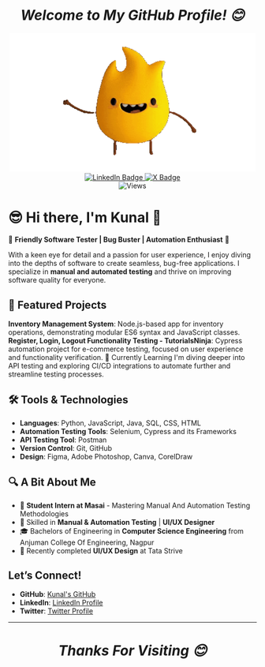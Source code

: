 <div align="center">
  
  # *Welcome to My GitHub Profile! 😊*

</div>

<div id="header" align="center">
  <img src="https://github.com/Kunal-30/Kunal-30/blob/main/giphy-unscreen.gif?raw=true" width="500"/>
</div>
<div id="badges" align="center">
  <a href="https://www.linkedin.com/in/kunalt3007/">
    <img src="https://img.shields.io/badge/LinkedIn-blue?style=for-the-badge&logo=linkedin&logoColor=white" alt="LinkedIn Badge"/>
  </a>
  <a href="https://x.com/Kunall30">
    <img src="https://img.shields.io/twitter/follow/Kunall30?style=for-the-badge&logo=X&logoColor=white" alt="X Badge">
  </a>
</div>
<div align="center">
<img src="https://komarev.com/ghpvc/?username=Kunal-30&style=flat-square&color=orange" alt="Views"/>
</div>


# 😎 Hi there, I'm Kunal 👋

🌟 **Friendly Software Tester | Bug Buster | Automation Enthusiast** 🌟

With a keen eye for detail and a passion for user experience, I enjoy diving into the depths of software to create seamless, bug-free applications. I specialize in **manual and automated testing** and thrive on improving software quality for everyone.

## 🚀 Featured Projects 
**Inventory Management System**: Node.js-based app for inventory operations, demonstrating modular ES6 syntax and JavaScript classes. 
**Register, Login, Logout Functionality Testing - TutorialsNinja**: Cypress automation project for e-commerce testing, focused on user experience and functionality verification.
🌱 Currently Learning I'm diving deeper into API testing and exploring CI/CD integrations to automate further and streamline testing processes.

## 🛠️ Tools & Technologies
- **Languages**: Python, JavaScript, Java, SQL, CSS, HTML
- **Automation Testing Tools**: Selenium, Cypress and its Frameworks
- **API Testing Tool**: Postman
- **Version Control**: Git, GitHub
- **Design**: Figma, Adobe Photoshop, Canva, CorelDraw

## 🔍 A Bit About Me
- 💼 **Student Intern at Masai** - Mastering Manual And Automation Testing Methodologies
- 🧪 Skilled in **Manual & Automation Testing** | **UI/UX Designer**
- 🎓 Bachelors of Engineering in **Computer Science Engineering** from Anjuman College Of Engineering, Nagpur
- 🎨 Recently completed **UI/UX Design** at Tata Strive

##  Let’s Connect!
- **GitHub**: [Kunal's GitHub](https://github.com/Kunal-30)
- **LinkedIn**: [LinkedIn Profile](//www.linkedin.com/in/kunalt3007/)
- **Twitter**: [Twitter Profile](https://x.com/Kunall30)

---

<div align="center">
  
  # *Thanks For Visiting 😊*

</div>

